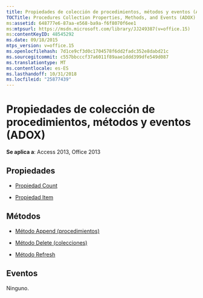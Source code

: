 ```yaml
---
title: Propiedades de colección de procedimientos, métodos y eventos (ADOX)
TOCTitle: Procedures Collection Properties, Methods, and Events (ADOX)
ms:assetid: 648777e6-87aa-e568-ba9a-f6f8070f6ee1
ms:mtpsurl: https://msdn.microsoft.com/library/JJ249387(v=office.15)
ms:contentKeyID: 48545292
ms.date: 09/18/2015
mtps_version: v=office.15
ms.openlocfilehash: 7d1ce9cf3d0c1704578f6dd2fadc352e8dabd21c
ms.sourcegitcommit: c557bbcccf37a6011f89aae1ddd399dfe549d087
ms.translationtype: MT
ms.contentlocale: es-ES
ms.lasthandoff: 10/31/2018
ms.locfileid: "25877439"
---
```

# <a name="procedures-collection-properties-methods-and-events-adox"></a>Propiedades de colección de procedimientos, métodos y eventos (ADOX)


**Se aplica a**: Access 2013, Office 2013


## <a name="properties"></a>Propiedades

- [Propiedad Count](count-property-ado.md)

- [Propiedad Item](item-property-ado.md)

## <a name="methods"></a>Métodos

- [Método Append (procedimientos)](append-method-adox-procedures.md)

- [Método Delete (colecciones)](delete-method-adox-collections.md)

- [Método Refresh](refresh-method-ado.md)

## <a name="events"></a>Eventos

Ninguno.

